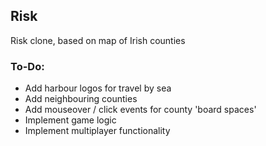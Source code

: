 ## Risk
Risk clone, based on map of Irish counties

### To-Do:
- Add harbour logos for travel by sea
- Add neighbouring counties
- Add mouseover / click events for county 'board spaces'
- Implement game logic
- Implement multiplayer functionality
